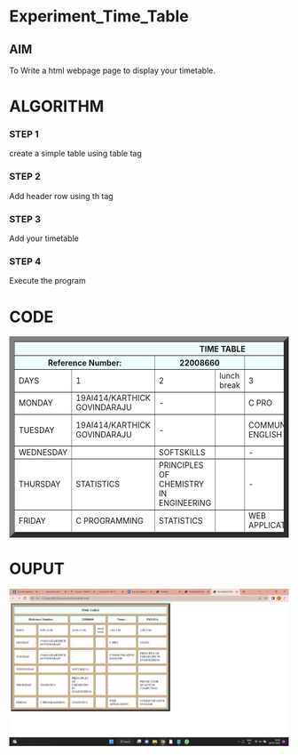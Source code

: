 # Experiment_Time_Table

## AIM
To Write a html webpage page to display your timetable.

# ALGORITHM
### STEP 1
create a simple table using table tag
### STEP 2
Add header row using th tag
### STEP 3
Add your timetable
### STEP 4
Execute the program

# CODE 
<TABLE BORDER="9" width="750" bgcolor="tan" cellspacing="10" cellpadding="10"> 
<TR> 
	<TH colspan="7" align="center" bgcolor="azure">TIME TABLE</TH>
</TR>   
<TR> 
	<TH colspan="2" width="25%" bgcolor="azure">Reference Number:</TH>
     <TH colspan="2" width="25%" bgcolor="azure">22008660</TH>
     <TH colspan="2" width="25%" bgcolor="azure">Name:</TH>
     <TH colspan="2" width="25%" bgcolor="azure">Pavana</TH> 
</TR>
<TR>
	<TD width="25%" bgcolor="white">DAYS</TD>
      <TD width="25%" bgcolor="white">1</TD> 
	<TD width="25%" bgcolor="white">2</TD>
     <TD width="25%" bgcolor="white">lunch break</TD>
     <TD width="25%" bgcolor="white">3</TD>
     <TD width="25%" bgcolor="white">4</TD>
</TR>
<TR>
     <TD width="25%" bgcolor="white">MONDAY</TD>
     <TD width="25%" bgcolor="white">19AI414/KARTHICK GOVINDARAJU</TD>
     <TD width="25%" bgcolor="white">-</TD>
     <TD width="25%" bgcolor="white">      </TD>
     <TD width="25%" bgcolor="white">C PRO</TD>
     <TD width="25%" bgcolor="white">STATIC</TD>
</TR> 

<TR>
     <TD width="25%" bgcolor="white">TUESDAY</TD>
     <TD width="25%" bgcolor="white">19AI414/KARTHICK GOVINDARAJU</TD>
     <TD width="25%" bgcolor="white">-</TD>
     <TD width="25%" bgcolor="white">      </TD>
     <TD width="25%" bgcolor="white">COMMUNICATIVE ENGLISH</TD>
     <TD width="25%" bgcolor="white">PRINCIPLE OF CHEMISTRY IN ENGINEERING</TD>
</TR> 
<TR>
     <TD width="25%" bgcolor="white">WEDNESDAY</TD>
     <TD width="25%" bgcolor="white"PHYSICS FOR QUANTUM COMPUTING</TD>
     <TD width="25%" bgcolor="white">SOFTSKILLS</TD>
     <TD width="25%" bgcolor="white">      </TD>
     <TD width="25%" bgcolor="white">-</TD>
     <TD width="25%" bgcolor="white">-</TD>
</TR> 
<TR>
     <TD width="25%" bgcolor="white">THURSDAY</TD>
     <TD width="25%" bgcolor="white">STATISTICS</TD>
     <TD width="25%" bgcolor="white">PRINCIPLES OF CHEMISTRY IN ENGINEERING</TD>
     <TD width="25%" bgcolor="white">      </TD>
     <TD width="25%" bgcolor="white">-</TD>
     <TD width="25%" bgcolor="white">PHYSICS FOR QUANTUM COMPUTING</TD>
</TR> 
<TR>
     <TD width="25%" bgcolor="white">FRIDAY</TD>
     <TD width="25%" bgcolor="white">C PROGRAMMING</TD>
     <TD width="25%" bgcolor="white">STATISTICS</TD>
     <TD width="25%" bgcolor="white">      </TD>
     <TD width="25%" bgcolor="white">WEB APPLICATION</TD>
     <TD width="25%" bgcolor="white">COMMUNICATIVE ENGLISH</TD>
</TR> 
</TABLE>

# OUPUT
![timetable](timetable.png)